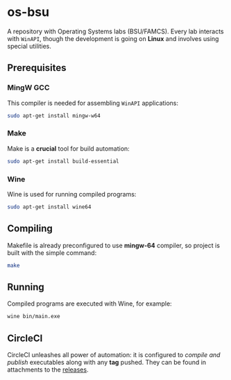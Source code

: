# os-bsu

A repository with Operating Systems labs (BSU/FAMCS). Every lab interacts with `WinAPI`, though the development is going on **Linux** and involves using special utilities.

## Prerequisites
### MingW GCC
This compiler is needed for assembling `WinAPI` applications:
```bash
sudo apt-get install mingw-w64
```

### Make
Make is a **crucial** tool for build automation:
```bash
sudo apt-get install build-essential
```

### Wine
Wine is used for running compiled programs:
```bash
sudo apt-get install wine64
```

## Compiling
Makefile is already preconfigured to use **mingw-64** compiler, so project is built with the simple command:
```bash
make
```

## Running
Compiled programs are executed with Wine, for example:
```bash
wine bin/main.exe
```

## CircleCI
CircleCI unleashes all power of automation: it is configured to *compile and publish* executables along with any **tag** pushed. They can be found in attachments to the [releases](https://github.com/eug-vs/os-bsu/releases).
